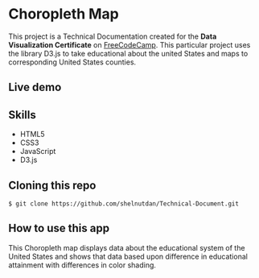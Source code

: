# Choropleth Map
This project is a Technical Documentation created for the **Data Visualization Certificate** on [FreeCodeCamp](https://learn.freecodecamp.org/). This particular project uses the library D3.js to take educational about the united States and maps to corresponding United States counties.

## Live demo
[//]: # (live demo goes here)
## Skills
- HTML5
- CSS3
- JavaScript
- D3.js

## Cloning this repo
```
$ git clone https://github.com/shelnutdan/Technical-Document.git
```

## How to use this app
This Choropleth map displays data about the educational system of the United States and  shows that data based upon difference in educational attainment with differences in color shading.
